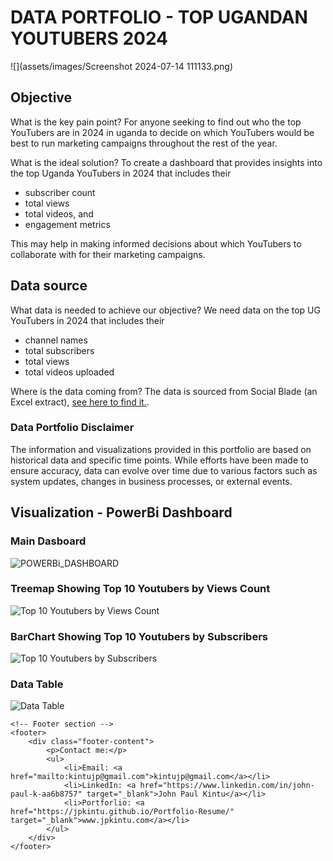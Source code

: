 # DATA PORTFOLIO - TOP UGANDAN YOUTUBERS 2024

![](assets/images/Screenshot 2024-07-14 111133.png)

## Objective
What is the key pain point?
For anyone seeking to find out who the top YouTubers are in 2024 in uganda to decide on which YouTubers would be best to run marketing campaigns throughout the rest of the year.

What is the ideal solution?
To create a dashboard that provides insights into the top Uganda YouTubers in 2024 that includes their

- subscriber count
- total views
- total videos, and
- engagement metrics

This may help in making informed decisions about which YouTubers to collaborate with for their marketing campaigns.

## Data source
What data is needed to achieve our objective?
We need data on the top UG YouTubers in 2024 that includes their

- channel names
- total subscribers
- total views
- total videos uploaded

Where is the data coming from? The data is sourced from Social Blade (an Excel extract), [see here to find it.](https://socialblade.com/youtube/top/country/ug).

### Data Portfolio Disclaimer
The information and visualizations provided in this portfolio are based on historical data and specific time points. While efforts have been made to ensure accuracy, data can evolve over time due to various factors such as system updates, changes in business processes, or external events.

## Visualization - PowerBi Dashboard
### Main Dasboard
![POWERBi_DASHBOARD](assets/images/1.gif)

### Treemap Showing Top 10 Youtubers by Views Count
![Top 10 Youtubers by Views Count](assets/images/2.gif)

### BarChart Showing Top 10 Youtubers by Subscribers
![Top 10 Youtubers by Subscribers](assets/images/3.gif)

### Data Table
![Data Table](assets/images/4.gif)


<html lang="en">
<head>
    <!-- Your other head elements (stylesheets, meta tags, etc.) go here -->
</head>
<body>
    <!-- Your main content goes here -->

    <!-- Footer section -->
    <footer>
        <div class="footer-content">
            <p>Contact me:</p>
            <ul>
                <li>Email: <a href="mailto:kintujp@gmail.com">kintujp@gmail.com</a></li>
                <li>LinkedIn: <a href="https://www.linkedin.com/in/john-paul-k-aa6b8757" target="_blank">John Paul Kintu</a></li>
                <li>Portforlio: <a href="https://jpkintu.github.io/Portfolio-Resume/" target="_blank">www.jpkintu.com</a></li>
            </ul>
        </div>
    </footer>
</body>
</html>
